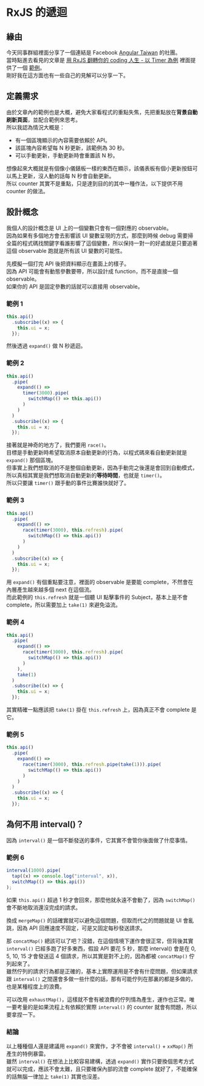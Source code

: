 # RxJS 的遞迴

## 緣由

今天同事群組裡面分享了一個連結是 Facebook [Angular Taiwan] 的社團。  
當時點進去看見的文章是 [用 RxJS 翻轉你的 coding 人生 - 以 Timer 為例] 裡面提供了一個 [範例]。  
剛好我在這方面也有一些自己的見解可以分享一下。

## 定義需求

由於文章內的範例也是大概，避免大家看程式的重點失焦，先把重點放在**背景自動刷新頁面**，並配合範例來思考。  
所以我認為情況大概是：

- 有一個區塊顯示的內容需要依賴於 API。
- 該區塊內容希望每 N 秒更新，該範例為 30 秒。
- 可以手動更新，手動更新時會重置該 N 秒。

想像起來大概就是有個像小儀錶板一樣的東西在顯示，該儀表板有個小更新按鈕可以馬上更新，沒人動的話每 N 秒會自動更新。  
所以 counter 其實不是重點，只是達到目的的其中一種作法，以下提供不用 counter 的做法。

## 設計概念

我個人的設計概念是 UI 上的一個變數只會有一個對應的 observable。  
因為如果有多個地方會去影響該 UI 變數呈現的方式，那麼到時候 debug 需要掃全篇的程式碼找關鍵字看誰影響了這個變數，所以保持一對一的好處就是只要追著這個 observable 跑就是所有該 UI 變數的可能性。

先模擬一個打完 API 後把資料顯示在畫面上的樣子。  
因為 API 可能會有動態參數要帶，所以設計成 function，而不是直接一個 observable。  
如果你的 API 是固定參數的話就可以直接用 observable。

### 範例 1

```ts
this.api()
  .subscribe((x) => {
    this.ui = x;
  });
```

然後透過 `expand()` 做 N 秒遞迴。

### 範例 2

```ts
this.api()
  .pipe(
    expand(() =>
      timer(3000).pipe(
        switchMap(() => this.api())
      )
    )
  )
  .subscribe((x) => {
    this.ui = x;
  });
```

接著就是神奇的地方了，我們要用 `race()`。  
目標是手動更新時希望取消原本自動更新的行為，以程式碼來看自動更新就是 `expand()` 那個區塊。  
但事實上我們想取消的不是整個自動更新，因為手動完之後還是會回到自動模式，所以真相其實是我們想取消自動更新的**等待時間**，也就是 `timer()`。  
所以只要讓 `timer()` 跟手動的事件比賽誰快就好了。

### 範例 3

```ts
this.api()
  .pipe(
    expand(() =>
      race(timer(3000), this.refresh).pipe(
        switchMap(() => this.api())
      )
    )
  )
  .subscribe((x) => {
    this.ui = x;
  });
```

用 `expand()` 有個重點要注意，裡面的 observable 是要能 complete，不然會在內層產生越來越多個 next 在這個流。  
而此範例的 `this.refresh` 就是一個聽 UI 點擊事件的 Subject，基本上是不會 complete，所以需要加上 `take(1)` 來避免溢流。

### 範例 4

```ts
this.api()
  .pipe(
    expand(() =>
      race(timer(3000), this.refresh).pipe(
        switchMap(() => this.api())
      )
    ),
    take(1)
  )
  .subscribe((x) => {
    this.ui = x;
  });
```

其實精確一點應該把 `take(1)` 掛在 `this.refresh` 上，因為真正不會 complete 是它。

### 範例 5

```ts
this.api()
  .pipe(
    expand(() =>
      race(timer(3000), this.refresh.pipe(take(1))).pipe(
        switchMap(() => this.api())
      )
    )
  )
  .subscribe((x) => {
    this.ui = x;
  });
```

## 為何不用 interval()？

因為 `interval()` 是一個不斷發送的事件，它其實不會管你後面做了什麼事情。

### 範例 6

```ts
interval(1000).pipe(
  tap((x) => console.log("interval", x)),
  switchMap(() => this.api())
);
```

如果 `this.api()` 超過 1 秒才會回來，那麼他就永遠不會動了，因為 `switchMap()` 會不斷地取消還沒完成的請求。  

換成 `mergeMap()` 的話確實就可以避免這個問題，但取而代之的問題就是 UI 會亂跳，因為 API 回應速度不固定，可是又固定每秒發送請求。  

那 `concatMap()` 總該可以了吧？沒錯，在這個情境下運作會很正常，但背後其實 `interval()` 已經多跑了好多東西，假設 API 要花 5 秒，那麼 interval() 會是在 0, 5, 10, 15 才會發送這 4 個請求，所以其實是對不上的，因為都被 `concatMap()` 佇列起來了。  
雖然佇列的請求行為都是正確的，基本上實際運用是不會有什麼問題，但如果請求跟 `interval()` 之間還會多做一些什麼的話，那有可能佇列在那裏的都是多做的，也是某種程度上的浪費。  

可以改用 `exhaustMap()`，這樣就不會有被浪費的佇列情為產生，運作也正常。唯一要考量的是如果流程上有依賴於實際 `interval()` 的 counter 就會有問題，所以要拿捏一下。

### 結論

以上種種個人還是建議用 `expand()` 來實作，才不會被 `interval()` + `xxMap()` 所產生的特例暴雷。  
雖然 `interval()` 在想法上比較容易建構，透過 `expand()` 實作只要換個思考方式就可以完成，應該不會太難，且只要確保內部的流會 complete 就好了，不能確保的話無腦一律加上 `take(1)` 其實也沒差。

[angular taiwan]: https://www.facebook.com/groups/augularjs.tw/?multi_permalinks=5864813023529019
[用 rxjs 翻轉你的 coding 人生 - 以 timer 為例]: https://blog.leochen.dev/2022/09/29/timer-sample-in-rxjs/
[範例]: https://jsbin.com/sacikupapo/1/edit?html,js,console,output
